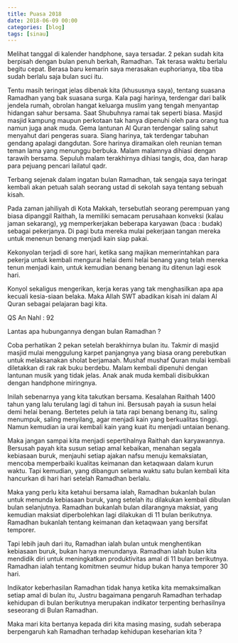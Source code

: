 ```yaml
---
title: Puasa 2018
date: 2018-06-09 00:00
categories: [blog]
tags: [sinau]
---
```


Melihat tanggal di kalender handphone, saya tersadar. 2 pekan sudah kita berpisah dengan bulan penuh berkah, Ramadhan. Tak terasa waktu berlalu begitu cepat. Berasa baru kemarin saya merasakan euphorianya, tiba tiba sudah berlalu saja bulan suci itu.

Tentu masih teringat jelas dibenak kita (khususnya saya), tentang suasana Ramadhan yang bak suasana surga. Kala pagi harinya, terdengar dari balik jendela rumah, obrolan hangat keluarga muslim yang tengah menyantap hidangan sahur bersama. Saat Shubuhnya ramai tak seperti biasa. Masjid masjid kampung maupun perkotaan tak hanya dipenuhi oleh para orang tua namun juga anak muda. Gema lantunan Al Quran terdengar saling sahut menyahut dari pengeras suara. Siang harinya, tak terdengar tabuhan gendang apalagi dangdutan. Sore harinya diramaikan oleh reunian teman teman lama yang menunggu berbuka. Malam malamnya dihiasi dengan tarawih bersama. Sepuluh malam terakhirnya dihiasi tangis, doa, dan harap para pejuang pencari lailatul qadr.

Terbang sejenak dalam ingatan bulan Ramadhan, tak sengaja saya teringat kembali akan petuah salah seorang ustad di sekolah saya tentang sebuah kisah.

Pada zaman jahiliyah di Kota Makkah, tersebutlah seorang perempuan yang biasa dipanggil Raithah, Ia memiliki semacam perusahaan konveksi (kalau jaman sekarang), yg memperkerjakan beberapa karyawan (baca : budak) sebagai pekerjanya. Di pagi buta mereka mulai pekerjaan tangan mereka untuk menenun benang menjadi kain siap pakai.

Kekonyolan terjadi di sore hari, ketika sang majikan memerintahkan para pekerja untuk kembali mengurai helai demi helai benang yang telah mereka tenun menjadi kain, untuk kemudian benang benang itu ditenun lagi esok hari.

Konyol sekaligus mengerikan, kerja keras yang tak menghasilkan apa apa kecuali kesia-siaan belaka. Maka Allah SWT abadikan kisah ini dalam Al Quran sebagai pelajaran bagi kita.

QS An Nahl : 92

Lantas apa hubungannya dengan bulan Ramadhan ?

Coba perhatikan 2 pekan setelah berakhirnya bulan itu. Takmir di masjid masjid mulai menggulung karpet panjangnya yang biasa orang perebutkan untuk melaksanakan sholat berjamaah. Mushaf mushaf Quran mulai kembali diletakkan di rak rak buku berdebu. Malam kembali dipenuhi dengan lantunan musik yang tidak jelas. Anak anak muda kembali disibukkan dengan handphone miringnya.

Inilah sebenarnya yang kita takutkan bersama. Kesalahan Raithah 1400 tahun yang lalu terulang lagi di tahun ini. Bersusah payah ia susun helai demi helai benang. Bertetes peluh ia tata rapi benang benang itu, saling menumpuk, saling menyilang, agar menjadi kain yang berkualitas tinggi. Namun kemudian ia urai kembali kain yang kuat itu menjadi untaian benang.

Maka jangan sampai kita menjadi sepertihalnya Raithah dan karyawannya. Bersusah payah kita susun setiap amal kebaikan, menahan segala kebiasaan buruk, menjauhi setiap ajakan nafsu menuju kemaksiatan, mencoba memperbaiki kualitas keimanan dan ketaqwaan dalam kurun waktu. Tapi kemudian, yang dibangun selama waktu satu bulan kembali kita hancurkan di hari hari setelah Ramadhan berlalu.

Maka yang perlu kita ketahui bersama ialah, Ramadhan bukanlah bulan untuk menunda kebiasaan buruk, yang setelah itu dilakukan kembali dibulan bulan selanjutnya. Ramadhan bukanlah bulan dilarangnya maksiat, yang kemudian maksiat diperbolehkan lagi dilakukan di 11 bulan berikutnya. Ramadhan bukanlah tentang keimanan dan ketaqwaan yang bersifat temporer.

Tapi lebih jauh dari itu, Ramadhan ialah bulan untuk menghentikan kebiasaan buruk, bukan hanya menundanya. Ramadhan ialah bulan kita mendidik diri untuk meningkatkan produktivitas amal di 11 bulan berikutnya. Ramadhan ialah tentang komitmen seumur hidup bukan hanya temporer 30 hari.

Indikator keberhasilan Ramadhan tidak hanya ketika kita memaksimalkan setiap amal di bulan itu, Justru bagaimana pengaruh Ramadhan terhadap kehidupan di bulan berikutnya merupakan indikator terpenting berhasilnya seseorang di Bulan Ramadhan.

Maka mari kita bertanya kepada diri kita masing masing, sudah seberapa berpengaruh kah Ramadhan terhadap kehidupan keseharian kita ?